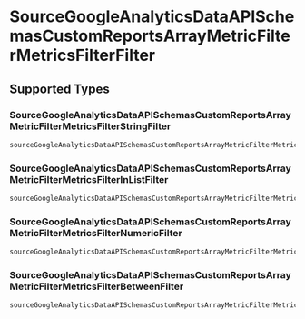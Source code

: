 # SourceGoogleAnalyticsDataAPISchemasCustomReportsArrayMetricFilterMetricsFilterFilter


## Supported Types

### SourceGoogleAnalyticsDataAPISchemasCustomReportsArrayMetricFilterMetricsFilterStringFilter

```python
sourceGoogleAnalyticsDataAPISchemasCustomReportsArrayMetricFilterMetricsFilterFilter: shared.SourceGoogleAnalyticsDataAPISchemasCustomReportsArrayMetricFilterMetricsFilterStringFilter = /* values here */
```

### SourceGoogleAnalyticsDataAPISchemasCustomReportsArrayMetricFilterMetricsFilterInListFilter

```python
sourceGoogleAnalyticsDataAPISchemasCustomReportsArrayMetricFilterMetricsFilterFilter: shared.SourceGoogleAnalyticsDataAPISchemasCustomReportsArrayMetricFilterMetricsFilterInListFilter = /* values here */
```

### SourceGoogleAnalyticsDataAPISchemasCustomReportsArrayMetricFilterMetricsFilterNumericFilter

```python
sourceGoogleAnalyticsDataAPISchemasCustomReportsArrayMetricFilterMetricsFilterFilter: shared.SourceGoogleAnalyticsDataAPISchemasCustomReportsArrayMetricFilterMetricsFilterNumericFilter = /* values here */
```

### SourceGoogleAnalyticsDataAPISchemasCustomReportsArrayMetricFilterMetricsFilterBetweenFilter

```python
sourceGoogleAnalyticsDataAPISchemasCustomReportsArrayMetricFilterMetricsFilterFilter: shared.SourceGoogleAnalyticsDataAPISchemasCustomReportsArrayMetricFilterMetricsFilterBetweenFilter = /* values here */
```

